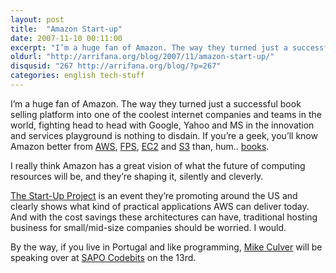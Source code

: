 ```yaml
---
layout: post
title:  "Amazon Start-up"
date: 2007-11-10 00:11:00
excerpt: "I’m a huge fan of Amazon. The way they turned just a successful book selling platform into one of the coolest internet companies and teams in the world, fighting head to head with Google, Yahoo and MS in the innovation and services playground is nothing to disdain. If you’re a geek, you’ll know Amazon better from AWS, FPS, EC2 and S3 than, hum.. books."
oldurl: "http://arrifana.org/blog/2007/11/amazon-start-up/"
disqusid: "267 http://arrifana.org/blog/?p=267"
categories: english tech-stuff
---
```


I’m a huge fan of Amazon. The way they turned just a successful book selling platform into one of the coolest internet companies and teams in the world, fighting head to head with Google, Yahoo and MS in the innovation and services playground is nothing to disdain. If you’re a geek, you’ll know Amazon better from [AWS][1], [FPS][2], [EC2][3] and [S3][4] than, hum.. [books][5].

I really think Amazon has a great vision of what the future of computing resources will be, and they’re shaping it, silently and cleverly.

[The Start-Up Project][6] is an event they’re promoting around the US and clearly shows what kind of practical applications AWS can deliver today. And with the cost savings these architectures can have, traditional hosting business for small/mid-size companies should be worried. I would.

By the way, if you live in Portugal and like programming, [Mike Culver][7] will be speaking over at [SAPO Codebits][8] on the 13rd.

[1]: http://aws.amazon.com
[2]: https://payments.amazon.com/sdui/sdui/index.htm
[3]: aws.amazon.com/ec2
[4]: aws.amazon.com/s3
[5]: http://amazon.com/
[6]: http://aws.amazon.com/startupproject
[7]: http://www.amazon.com/gp/pdp/profile/A2D5YJLCHYWN9Q
[8]: http://codebits.sapo.pt/?calendario
